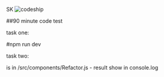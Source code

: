 SK ![codeship](https://app.codeship.com/projects/8c480e20-b65a-0135-167d-5efa4a8ddf89/status?branch=master)

##90 minute code test

task one:

#npm run dev

task two:

is in /src/components/Refactor.js - result show in console.log


